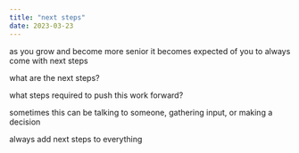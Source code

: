 ```yaml
---
title: "next steps" 
date: 2023-03-23
---
```


as you grow and become more senior it becomes expected of you to always come with next steps

what are the next steps?

what steps required to push this work forward?

sometimes this can be talking to someone, gathering input, or making a decision

always add next steps to everything
